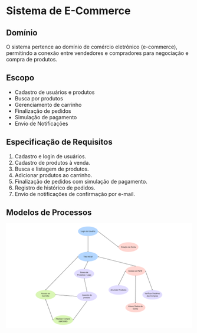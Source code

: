 # Sistema de E-Commerce
## Domínio
O sistema pertence ao domínio de comércio eletrônico (e-commerce), permitindo a conexão entre vendedores e compradores para negociação e compra de produtos.

## Escopo
- Cadastro de usuários e produtos
- Busca por produtos
- Gerenciamento de carrinho
- Finalização de pedidos
- Simulação de pagamento
- Envio de Notificações

## Especificação de Requisitos
1. Cadastro e login de usuários.
2. Cadastro de produtos à venda.
2. Busca e listagem de produtos.
4. Adicionar produtos ao carrinho.
5. Finalização de pedidos com simulação de pagamento.
6. Registro de histórico de pedidos.
7. Envio de notificações de confirmação por e-mail.

## Modelos de Processos
![alt text](images/modelos-processos.png)